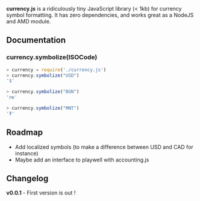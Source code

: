 **currency.js** is a ridiculously tiny JavaScript library (< 1kb) for currency symbol formatting. It has zero dependencies, and works great as a NodeJS and AMD module. 


## Documentation

### currency.symbolize(ISOCode)

```js
> currency = require('./currency.js')
> currency.symbolize("USD")
'$'

> currency.symbolize("BGN")
'лв'

> currency.symbolize("MNT")
'₮'
```


## Roadmap

* Add localized symbols (to make a difference between USD and CAD for instance)
* Maybe add an interface to playwell with accounting.js


## Changelog

**v0.0.1** - First version is out !
